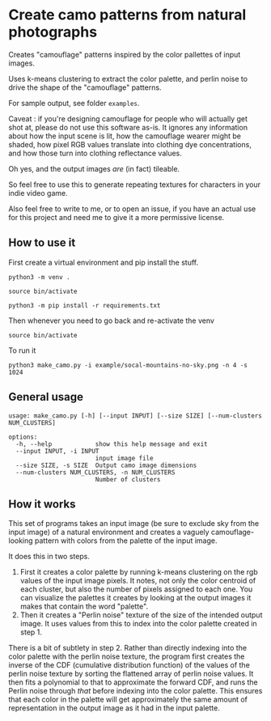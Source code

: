 Create camo patterns from natural photographs
======================

Creates "camouflage" patterns inspired by the color pallettes of input images.

Uses k-means clustering to extract the color palette, and perlin noise to drive the shape of the "camouflage" patterns.

For sample output, see folder `examples`.

Caveat : if you're designing camouflage for people who will actually get shot at, please do not use this software as-is. It ignores any information about how the input scene is lit, how the camouflage wearer might be shaded, how pixel RGB values translate into clothing dye concentrations, and how those turn into clothing reflectance values.

Oh yes, and the output images *are* (in fact) tileable.

So feel free to use this to generate repeating textures for characters in your
indie video game.

Also feel free to write to me, or to open an issue, if you have an actual use for this project and need me to give it a more permissive license.

How to use it
---------------

First create a virtual environment and pip install the stuff.

`python3 -m venv .`

`source bin/activate`

`python3 -m pip install -r requirements.txt`

Then whenever you need to go back and re-activate the venv

`source bin/activate`

To run it

`python3 make_camo.py -i example/socal-mountains-no-sky.png -n 4 -s 1024`

General usage
-------------


    usage: make_camo.py [-h] [--input INPUT] [--size SIZE] [--num-clusters NUM_CLUSTERS]
    
    options:
      -h, --help            show this help message and exit
      --input INPUT, -i INPUT
                            input image file
      --size SIZE, -s SIZE  Output camo image dimensions
      --num-clusters NUM_CLUSTERS, -n NUM_CLUSTERS
                            Number of clusters


How it works
------------

This set of programs takes an input image (be sure to exclude sky from the input image) of a natural environment and creates a vaguely camouflage-looking pattern with colors from the palette of the input image.

It does this in two steps.

1. First it creates a color palette by running k-means clustering on the rgb values of the input image pixels. It notes, not only the color centroid of each cluster, but also the number of pixels assigned to each one. You can visualize the palettes it creates by looking at the output images it makes that contain the word "palette".
2. Then it creates a "Perlin noise" texture of the size of the intended output image. It uses values from this to index into the color palette created in step 1.

There is a bit of subtlety in step 2.  Rather than directly indexing into the color palette with the perlin noise texture, the program first creates the inverse of the CDF (cumulative distribution function) of the values of the perlin noise texture by sorting the flattened array of perlin noise values. It then fits a polynomial to that to approximate the forward CDF, and runs the Perlin noise through *that* before indexing into the color palette.  This ensures that each color in the palette will get approximately the same amount of representation in the output image as it had in the input palette.
